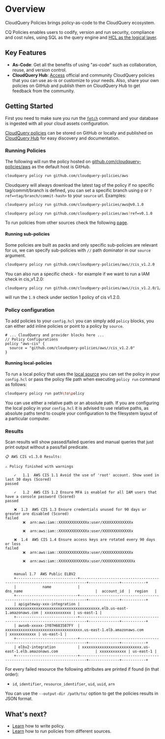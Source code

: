 # Overview

CloudQuery Policies brings policy-as-code to the CloudQuery ecosystem.

CQ Policies enables users to codify, version and run security, compliance and cost rules, using SQL as the query engine and [HCL as the logical layer](./language).

## Key Features

- **As-Code**: Get all the benefits of using "as-code" such as collaboration, reuse, and version control.
- **CloudQuery Hub**: [Access](https://hub.cloudquery.io) official and community CloudQuery policies that you can use as-is or customize to your needs. Also, share your own policies on GitHub and publish them on CloudQuery Hub to get feedback from the community.

## Getting Started

First you need to make sure you run the [`fetch`](../fetch/overview) command and your database is ingested with all your cloud assets configuration.

[CloudQuery policies](./language) can be stored on GitHub or locally and published on [CloudQuery Hub](https://hub.cloudquery.io) for easy discovery and documentation.

### Running Policies

The following will run the policy hosted on [github.com/cloudquery-policies/aws](https://github.com/cloudquery-policies/aws) as the default host is GitHub.

```bash
cloudquery policy run github.com/cloudquery-policies/aws
```

Cloudquery will always download the latest tag of the policy if no specific tag/commit/branch is defined, you can set a specific branch using `@` or `?ref=<tag/branch/commit-hash>` to your `source` url. Examples:

```bash
cloudquery policy run github.com/cloudquery-policies/aws@v0.1.0
```

```bash
cloudquery policy run github.com/cloudquery-policies/aws?ref=v0.1.0
```

To run policies from other sources check the following [page](./sources).

#### Running sub-policies

Some policies are built as packs and only specific sub-policies are relevant for us, we can specify sub-policies with `//` path dominator in our `source` argument.

```bash
cloudquery policy run github.com/cloudquery-policies/aws//cis_v1.2.0
```

You can also run a specific check - for example if we want to run a IAM check in cis_v1.2.0:

```bash
cloudquery policy run github.com/cloudquery-policies/aws//cis_v1.2.0/1/1.9
```

will run the `1.9` check under section 1 policy of cis v1.2.0.


### Policy configuration

To add policies to your `config.hcl` you can simply add `policy` blocks, you can either add inline policies or point to a policy by `source`.

```hcl
# ... CloudQuery and provider blocks here ...
// Policy Configurations
policy "aws-cis" {
  source = "github.com/cloudquery-policies/aws//cis_v1.2.0"
}
```

#### Running local-policies

To run a local policy that uses the [local source](./sources#local) you can set the policy in your `config.hcl` or pass the policy file path when executing `policy run` command as follows:

```bash
cloudquery policy run path\to\policy
```

You can use either a relative path or an absolute path. If you are configuring the local policy in your `config.hcl` it is advised to use relative paths, as absolute paths tend to couple your configuration to the filesystem layout of a particular computer.


### Results

Scan results will show passed/failed queries and manual queries that just print output without a pass/fail predicate.  

```
📋 AWS CIS v1.3.0 Results:

⚠️ Policy finished with warnings

	✓   1.1  AWS CIS 1.1 Avoid the use of 'root' account. Show used in last 30 days (Scored)                                               passed

	✓   1.2  AWS CIS 1.2 Ensure MFA is enabled for all IAM users that have a console password (Scored)                                     passed

	❌  1.3  AWS CIS 1.3 Ensure credentials unused for 90 days or greater are disabled (Scored)                                            failed
		❌  arn:aws:iam::XXXXXXXXXXXXXx:user/XXXXXXXXXXXXXx

		❌  arn:aws:iam::XXXXXXXXXXXXXx:user/XXXXXXXXXXXXXx

	❌  1.4  AWS CIS 1.4 Ensure access keys are rotated every 90 days or less                                                              failed
		❌  arn:aws:iam::XXXXXXXXXXXXXx:user/XXXXXXXXXXXXXx

		❌  arn:aws:iam::XXXXXXXXXXXXXx:user/XXXXXXXXXXXXXXx


	manual 1.7  AWS Public ELBV2
	+----------------------------+-------------------------------------------------------------------------+--------------+-----------+ 
	|            name            |                                dns_name                                 |  account_id  |  region   | 
	+----------------------------+-------------------------------------------------------------------------+--------------+-----------+ 
	| apigateway-xxx-integration | xxxxxxxxxxxxxxxxxxxxxxxxxxxxxxxxxxxxxxxxxxx.elb.us-east-1.amazonaws.com | xxxxxxxxxxxx | us-east-1 | 
	+----------------------------+-------------------------------------------------------------------------+--------------+-----------+ 
	| awseb-xxxxx-1Y07H683587FY  | xxxxxxxxxxxxxxxxxxxxxxxxxxxxxxxxxxx.us-east-1.elb.amazonaws.com         | xxxxxxxxxxxx | us-east-1 | 
	+----------------------------+-------------------------------------------------------------------------+--------------+-----------+ 
	| elbv2-integration          | xxxxxxxxxxxxxxxxxxxxxxxxxxx.us-east-1.elb.amazonaws.com                 | xxxxxxxxxxxx | us-east-1 | 
	+----------------------------+-------------------------------------------------------------------------+--------------+-----------+ 
```

For every failed resource the following attributes are printed if found (in that order):
- `id`, `identifier`, `resource_identifier`, `uid`, `uuid`, `arn`

You can use the `--output-dir /path/to/` option to get the policies results in JSON format.

## What's next?

- [Learn](./language) how to write policy.
- [Learn](./sources) how to run policies from different sources.
